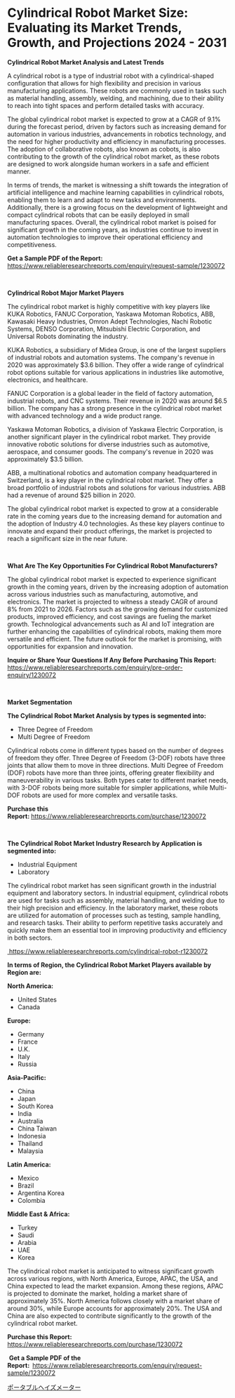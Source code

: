 <p><h1>Cylindrical Robot Market Size: Evaluating its Market Trends, Growth, and Projections 2024 - 2031</h1></p><p><strong>Cylindrical Robot Market Analysis and Latest Trends</strong></p>
<p><p>A cylindrical robot is a type of industrial robot with a cylindrical-shaped configuration that allows for high flexibility and precision in various manufacturing applications. These robots are commonly used in tasks such as material handling, assembly, welding, and machining, due to their ability to reach into tight spaces and perform detailed tasks with accuracy.</p><p>The global cylindrical robot market is expected to grow at a CAGR of 9.1% during the forecast period, driven by factors such as increasing demand for automation in various industries, advancements in robotics technology, and the need for higher productivity and efficiency in manufacturing processes. The adoption of collaborative robots, also known as cobots, is also contributing to the growth of the cylindrical robot market, as these robots are designed to work alongside human workers in a safe and efficient manner.</p><p>In terms of trends, the market is witnessing a shift towards the integration of artificial intelligence and machine learning capabilities in cylindrical robots, enabling them to learn and adapt to new tasks and environments. Additionally, there is a growing focus on the development of lightweight and compact cylindrical robots that can be easily deployed in small manufacturing spaces. Overall, the cylindrical robot market is poised for significant growth in the coming years, as industries continue to invest in automation technologies to improve their operational efficiency and competitiveness.</p></p>
<p><strong>Get a Sample PDF of the Report:&nbsp;</strong> <a href="https://www.reliableresearchreports.com/enquiry/request-sample/1230072">https://www.reliableresearchreports.com/enquiry/request-sample/1230072</a></p>
<p>&nbsp;</p>
<p><strong>Cylindrical Robot Major Market Players</strong></p>
<p><p>The cylindrical robot market is highly competitive with key players like KUKA Robotics, FANUC Corporation, Yaskawa Motoman Robotics, ABB, Kawasaki Heavy Industries, Omron Adept Technologies, Nachi Robotic Systems, DENSO Corporation, Mitsubishi Electric Corporation, and Universal Robots dominating the industry.</p><p>KUKA Robotics, a subsidiary of Midea Group, is one of the largest suppliers of industrial robots and automation systems. The company's revenue in 2020 was approximately $3.6 billion. They offer a wide range of cylindrical robot options suitable for various applications in industries like automotive, electronics, and healthcare.</p><p>FANUC Corporation is a global leader in the field of factory automation, industrial robots, and CNC systems. Their revenue in 2020 was around $6.5 billion. The company has a strong presence in the cylindrical robot market with advanced technology and a wide product range.</p><p>Yaskawa Motoman Robotics, a division of Yaskawa Electric Corporation, is another significant player in the cylindrical robot market. They provide innovative robotic solutions for diverse industries such as automotive, aerospace, and consumer goods. The company's revenue in 2020 was approximately $3.5 billion.</p><p>ABB, a multinational robotics and automation company headquartered in Switzerland, is a key player in the cylindrical robot market. They offer a broad portfolio of industrial robots and solutions for various industries. ABB had a revenue of around $25 billion in 2020.</p><p>The global cylindrical robot market is expected to grow at a considerable rate in the coming years due to the increasing demand for automation and the adoption of Industry 4.0 technologies. As these key players continue to innovate and expand their product offerings, the market is projected to reach a significant size in the near future.</p></p>
<p>&nbsp;</p>
<p><strong>What Are The Key Opportunities For Cylindrical Robot Manufacturers?</strong></p>
<p><p>The global cylindrical robot market is expected to experience significant growth in the coming years, driven by the increasing adoption of automation across various industries such as manufacturing, automotive, and electronics. The market is projected to witness a steady CAGR of around 8% from 2021 to 2026. Factors such as the growing demand for customized products, improved efficiency, and cost savings are fueling the market growth. Technological advancements such as AI and IoT integration are further enhancing the capabilities of cylindrical robots, making them more versatile and efficient. The future outlook for the market is promising, with opportunities for expansion and innovation.</p></p>
<p><strong>Inquire or Share Your Questions If Any Before Purchasing This Report:</strong> <a href="https://www.reliableresearchreports.com/enquiry/pre-order-enquiry/1230072">https://www.reliableresearchreports.com/enquiry/pre-order-enquiry/1230072</a></p>
<p>&nbsp;</p>
<p><strong>Market Segmentation</strong></p>
<p><strong>The Cylindrical Robot Market Analysis by types is segmented into:</strong></p>
<p><ul><li>Three Degree of Freedom</li><li>Multi Degree of Freedom</li></ul></p>
<p><p>Cylindrical robots come in different types based on the number of degrees of freedom they offer. Three Degree of Freedom (3-DOF) robots have three joints that allow them to move in three directions. Multi Degree of Freedom (DOF) robots have more than three joints, offering greater flexibility and maneuverability in various tasks. Both types cater to different market needs, with 3-DOF robots being more suitable for simpler applications, while Multi-DOF robots are used for more complex and versatile tasks.</p></p>
<p><strong>Purchase this Report:&nbsp;</strong><a href="https://www.reliableresearchreports.com/purchase/1230072">https://www.reliableresearchreports.com/purchase/1230072</a></p>
<p>&nbsp;</p>
<p><strong>The Cylindrical Robot Market Industry Research by Application is segmented into:</strong></p>
<p><ul><li>Industrial Equipment</li><li>Laboratory</li></ul></p>
<p><p>The cylindrical robot market has seen significant growth in the industrial equipment and laboratory sectors. In industrial equipment, cylindrical robots are used for tasks such as assembly, material handling, and welding due to their high precision and efficiency. In the laboratory market, these robots are utilized for automation of processes such as testing, sample handling, and research tasks. Their ability to perform repetitive tasks accurately and quickly make them an essential tool in improving productivity and efficiency in both sectors.</p></p>
<p><a href="https://www.reliableresearchreports.com/cylindrical-robot-r1230072">&nbsp;https://www.reliableresearchreports.com/cylindrical-robot-r1230072</a></p>
<p><strong>In terms of Region, the Cylindrical Robot Market Players available by Region are:</strong></p>
<p>
    <p> <strong> North America: </strong>
        <ul>
            <li>United States</li>
            <li>Canada</li>
        </ul>
        </p> 
    <p> <strong> Europe: </strong>
        <ul>
            <li>Germany</li>
            <li>France</li>
            <li>U.K.</li>
            <li>Italy</li>
            <li>Russia</li>
        </ul>
        </p> 
    <p> <strong> Asia-Pacific: </strong>
        <ul>
            <li>China</li>
            <li>Japan</li>
            <li>South Korea</li>
            <li>India</li>
            <li>Australia</li>
            <li>China Taiwan</li>
            <li>Indonesia</li>
            <li>Thailand</li>
            <li>Malaysia</li>
        </ul>
        </p> 
    <p> <strong> Latin America: </strong>
        <ul>
            <li>Mexico</li>
            <li>Brazil</li>
            <li>Argentina Korea</li>
            <li>Colombia</li>
        </ul>
        </p> 
    <p> <strong> Middle East & Africa: </strong>
        <ul>
            <li>Turkey</li>
            <li>Saudi</li>
            <li>Arabia</li>
            <li>UAE</li>
            <li>Korea</li>
        </ul>
    </p>
    </p>
<p><p>The cylindrical robot market is anticipated to witness significant growth across various regions, with North America, Europe, APAC, the USA, and China expected to lead the market expansion. Among these regions, APAC is projected to dominate the market, holding a market share of approximately 35%. North America follows closely with a market share of around 30%, while Europe accounts for approximately 20%. The USA and China are also expected to contribute significantly to the growth of the cylindrical robot market.</p></p>
<p><strong>Purchase this Report: </strong><a href="https://www.reliableresearchreports.com/purchase/1230072">https://www.reliableresearchreports.com/purchase/1230072</a></p>
<p>&nbsp;<strong>Get a Sample PDF of the Report:&nbsp;&nbsp;</strong><a href="https://www.reliableresearchreports.com/enquiry/request-sample/1230072">https://www.reliableresearchreports.com/enquiry/request-sample/1230072</a></p>
<p><strong></strong></p>
<p><p><a href="https://medium.com/@dylancoleman70/%E3%83%9D%E3%83%BC%E3%82%BF%E3%83%96%E3%83%AB%E3%83%98%E3%82%A4%E3%82%BA%E3%83%A1%E3%83%BC%E3%82%BF%E3%83%BC%E3%81%AE%E5%B8%82%E5%A0%B4%E8%A6%8F%E6%A8%A1-%E3%82%B7%E3%82%A7%E3%82%A2-%E3%83%88%E3%83%AC%E3%83%B3%E3%83%89%E5%88%86%E6%9E%90%E3%83%AC%E3%83%9D%E3%83%BC%E3%83%88-%E3%82%A8%E3%83%B3%E3%83%89%E3%83%A6%E3%83%BC%E3%82%B9-%E3%82%A2%E3%83%97%E3%83%AA%E3%82%B1%E3%83%BC%E3%82%B7%E3%83%A7%E3%83%B3i-%E3%82%A2%E3%83%97%E3%83%AA%E3%82%B1%E3%83%BC%E3%82%B7%E3%83%A7%E3%83%B3ii-%E5%8E%9F%E6%9D%90%E6%96%99%E5%88%A5-2031%E5%B9%B4%E3%81%BE%E3%81%A7%E3%81%AE%E4%BA%88%E6%B8%AC%E3%81%AB%E3%81%A4%E3%81%84%E3%81%A6-96cf4676a137">ポータブルヘイズメーター</a></p></p>
